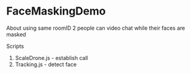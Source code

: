 # FaceMaskingDemo

About
using same roomID 2 people can video chat while their faces are masked

Scripts
1. ScaleDrone.js - establish call
2. Tracking.js - detect face
